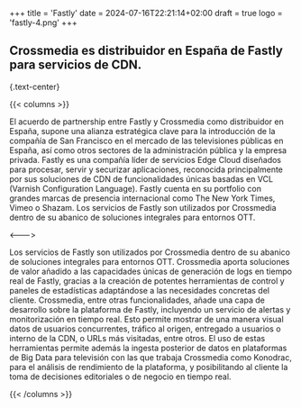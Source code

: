 +++
title = 'Fastly'
date = 2024-07-16T22:21:14+02:00
draft = true
logo = 'fastly-4.png'
+++

## Crossmedia es distribuidor en España de Fastly para servicios de CDN.
{.text-center}

{{< columns >}}

El acuerdo de partnership entre Fastly y Crossmedia como distribuidor en España, supone una alianza estratégica clave para la introducción de la compañía de San Francisco en el mercado de las televisiones públicas en España, así como otros sectores de la administración pública y la empresa privada. Fastly es una compañía líder de servicios Edge Cloud diseñados para procesar, servir y securizar aplicaciones, reconocida principalmente por sus soluciones de CDN de funcionalidades únicas basadas en VCL (Varnish Configuration Language). Fastly cuenta en su portfolio con grandes marcas de presencia internacional como The New York Times, Vimeo o Shazam. Los servicios de Fastly son utilizados por Crossmedia dentro de su abanico de soluciones integrales para entornos OTT.

<---> 

Los servicios de Fastly son utilizados por Crossmedia dentro de su abanico de soluciones integrales para entornos OTT. Crossmedia aporta soluciones de valor añadido a las capacidades únicas de generación de logs en tiempo real de Fastly, gracias a la creación de potentes herramientas de control y paneles de estadísticas adaptándose a las necesidades concretas del cliente. Crossmedia, entre otras funcionalidades, añade una capa de desarrollo sobre la plataforma de Fastly, incluyendo un servicio de alertas y monitorización en tiempo real. Esto permite mostrar de una manera visual datos de usuarios concurrentes, tráfico al origen, entregado a usuarios o interno de la CDN, o URLs más visitadas, entre otros. El uso de estas herramientas permite además la ingesta posterior de datos en plataformas de Big Data para televisión con las que trabaja Crossmedia como Konodrac, para el análisis de rendimiento de la plataforma, y posibilitando al cliente la toma de decisiones editoriales o de negocio en tiempo real.

{{< /columns >}}